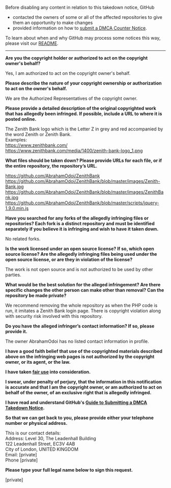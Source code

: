 Before disabling any content in relation to this takedown notice, GitHub
- contacted the owners of some or all of the affected repositories to give them an opportunity to make changes
- provided information on how to [submit a DMCA Counter Notice](https://docs.github.com/en/articles/guide-to-submitting-a-dmca-counter-notice).

To learn about when and why GitHub may process some notices this way, please visit our [README](https://github.com/github/dmca/blob/master/README.md).

---

**Are you the copyright holder or authorized to act on the copyright owner's behalf?**

Yes, I am authorized to act on the copyright owner's behalf.

**Please describe the nature of your copyright ownership or authorization to act on the owner's behalf.**

We are the Authorized Representatives of the copyright owner.

**Please provide a detailed description of the original copyrighted work that has allegedly been infringed. If possible, include a URL to where it is posted online.**

The Zenith Bank logo which is the Letter Z in grey and red accompanied by the word Zenith or Zenith Bank.  
Examples:  
https://www.zenithbank.com/  
https://www.zenithbank.com/media/1400/zenith-bank-logo_1.png

**What files should be taken down? Please provide URLs for each file, or if the entire repository, the repository’s URL.**

https://github.com/AbrahamOdoi/ZenithBank  
https://github.com/AbrahamOdoi/ZenithBank/blob/master/images/Zenith-Bank.jpg https://github.com/AbrahamOdoi/ZenithBank/blob/master/images/ZenithBank.jpg   https://github.com/AbrahamOdoi/ZenithBank/blob/master/scripts/jquery-1.9.0.min.js  

**Have you searched for any forks of the allegedly infringing files or repositories? Each fork is a distinct repository and must be identified separately if you believe it is infringing and wish to have it taken down.**

No related forks.

**Is the work licensed under an open source license? If so, which open source license? Are the allegedly infringing files being used under the open source license, or are they in violation of the license?**

The work is not open source and is not authorized to be used by other parties.

**What would be the best solution for the alleged infringement? Are there specific changes the other person can make other than removal? Can the repository be made private?**

We recommend removing the whole repository as when the PHP code is run, it imitates a Zenith Bank login page. There is copyright violation along with security risk involved with this repository.

**Do you have the alleged infringer’s contact information? If so, please provide it.**

The owner AbrahamOdoi has no listed contact information in profile.

**I have a good faith belief that use of the copyrighted materials described above on the infringing web pages is not authorized by the copyright owner, or its agent, or the law.**

**I have taken <a href="https://www.lumendatabase.org/topics/22">fair use</a> into consideration.**

**I swear, under penalty of perjury, that the information in this notification is accurate and that I am the copyright owner, or am authorized to act on behalf of the owner, of an exclusive right that is allegedly infringed.**

**I have read and understand GitHub's <a href="https://docs.github.com/articles/guide-to-submitting-a-dmca-takedown-notice/">Guide to Submitting a DMCA Takedown Notice</a>.**

**So that we can get back to you, please provide either your telephone number or physical address.**

This is our contact details:  
Address: Level 30, The Leadenhall Building  
122 Leadenhall Street, EC3V 4AB  
City of London, UNITED KINGDOM  
Email: [private]  
Phone [private]

**Please type your full legal name below to sign this request.**

[private]
